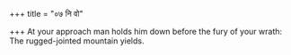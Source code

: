 +++
title = "०७ नि वो"

+++
At your approach man holds him down before the fury of your wrath:  
     The rugged-jointed mountain yields.